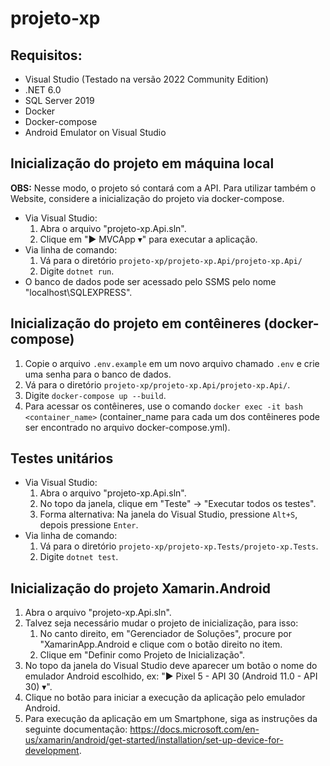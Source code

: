 # projeto-xp

## Requisitos:
- Visual Studio (Testado na versão 2022 Community Edition)
- .NET 6.0
- SQL Server 2019
- Docker
- Docker-compose
- Android Emulator on Visual Studio

## Inicialização do projeto em máquina local
**OBS:** Nesse modo, o projeto só contará com a API. Para utilizar também o Website, considere a inicialização do projeto via docker-compose.

- Via Visual Studio:
  1. Abra o arquivo "projeto-xp.Api.sln".
  2. Clique em "▶ MVCApp ▾" para executar a aplicação.
- Via linha de comando:
  1. Vá para o diretório ```projeto-xp/projeto-xp.Api/projeto-xp.Api/```
  2. Digite ```dotnet run```.
- O banco de dados pode ser acessado pelo SSMS pelo nome "localhost\SQLEXPRESS".

## Inicialização do projeto em contêineres (docker-compose)
  1. Copie o arquivo `.env.example` em um novo arquivo chamado `.env` e crie uma senha para o banco de dados.
  2. Vá para o diretório ```projeto-xp/projeto-xp.Api/projeto-xp.Api/```.
  3. Digite ```docker-compose up --build```.
  4. Para acessar os contêineres, use o comando ```docker exec -it bash <container_name>``` (container_name para cada um dos contêineres pode ser encontrado no arquivo docker-compose.yml).

## Testes unitários
- Via Visual Studio:
  1. Abra o arquivo "projeto-xp.Api.sln".
  2. No topo da janela, clique em "Teste" -> "Executar todos os testes".
  3. Forma alternativa: Na janela do Visual Studio, pressione ```Alt+S```, depois pressione ```Enter```.
- Via linha de comando:
  1. Vá para o diretório ```projeto-xp/projeto-xp.Tests/projeto-xp.Tests```.
  2. Digite ```dotnet test```.

## Inicialização do projeto Xamarin.Android
1. Abra o arquivo "projeto-xp.Api.sln".
2. Talvez seja necessário mudar o projeto de inicialização, para isso:
    1. No canto direito, em "Gerenciador de Soluções", procure por "XamarinApp.Android e clique com o botão direito no item.
    2. Clique em "Definir como Projeto de Inicialização".
3. No topo da janela do Visual Studio deve aparecer um botão o nome do emulador Android escolhido, ex: "▶ Pixel 5 - API 30 (Android 11.0 - API 30) ▾".
4. Clique no botão para iniciar a execução da aplicação pelo emulador Android.
5. Para execução da aplicação em um Smartphone, siga as instruções da seguinte documentação: <https://docs.microsoft.com/en-us/xamarin/android/get-started/installation/set-up-device-for-development>.